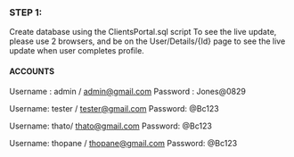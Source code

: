 ### STEP 1:

Create database using the ClientsPortal.sql script
To see the live update, please use 2 browsers, and be on the User/Details/{Id} page to see the live update when user completes profile.

#### ACCOUNTS


Username : admin / admin@gmail.com
Password : Jones@0829

Username: tester / tester@gmail.com
Password: @Bc123

Username: thato/ thato@gmail.com
Password: @Bc123

Username: thopane / thopane@gmail.com
Password: @Bc123
